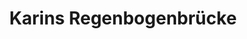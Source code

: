 ---
title: "Karins Regenbogenbrücke"
url: /straubing/karins-regenbogenbruecke/
shop: Bestattungen
---